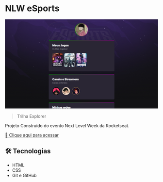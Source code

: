 # NLW eSports 

![preview](./.github/preview.png)

> Trilha Explorer

Projeto Construido do evento Next Level Week da Rocketseat.

[🔗 Clique aqui para acessar](https://zeginon.github.io/NLW-esports-explorer/)

## 🛠 Tecnologias

- HTML
- CSS
- Git e GitHub
